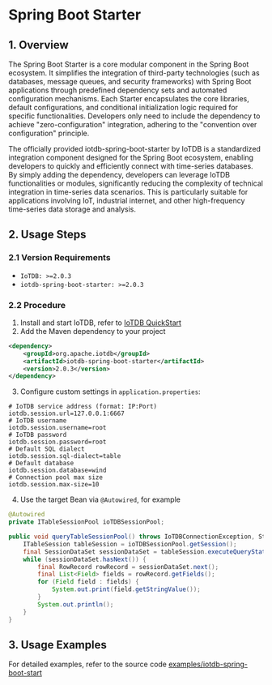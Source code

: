<!--

    Licensed to the Apache Software Foundation (ASF) under one
    or more contributor license agreements.  See the NOTICE file
    distributed with this work for additional information
    regarding copyright ownership.  The ASF licenses this file
    to you under the Apache License, Version 2.0 (the
    "License"); you may not use this file except in compliance
    with the License.  You may obtain a copy of the License at
    
        http://www.apache.org/licenses/LICENSE-2.0
    
    Unless required by applicable law or agreed to in writing,
    software distributed under the License is distributed on an
    "AS IS" BASIS, WITHOUT WARRANTIES OR CONDITIONS OF ANY
    KIND, either express or implied.  See the License for the
    specific language governing permissions and limitations
    under the License.

-->

# Spring Boot Starter

## 1. Overview
The Spring Boot Starter is a core modular component in the Spring Boot ecosystem. It simplifies the integration of third-party technologies (such as databases, message queues, and security frameworks) with Spring Boot applications through predefined dependency sets and automated configuration mechanisms. Each Starter encapsulates the core libraries, default configurations, and conditional initialization logic required for specific functionalities. Developers only need to include the dependency to achieve "zero-configuration" integration, adhering to the "convention over configuration" principle.

The officially provided iotdb-spring-boot-starter by IoTDB is a standardized integration component designed for the Spring Boot ecosystem, enabling developers to quickly and efficiently connect with time-series databases. By simply adding the dependency, developers can leverage IoTDB functionalities or modules, significantly reducing the complexity of technical integration in time-series data scenarios. This is particularly suitable for applications involving IoT, industrial internet, and other high-frequency time-series data storage and analysis.

## 2. Usage Steps

### 2.1 Version Requirements

* `IoTDB: >=2.0.3`
* `iotdb-spring-boot-starter: >=2.0.3`

### 2.2 Procedure

1. Install and start IoTDB, refer to [IoTDB QuickStart](../QuickStart/QuickStart.md)
2. Add the Maven dependency to your project

```xml
<dependency>
    <groupId>org.apache.iotdb</groupId>
    <artifactId>iotdb-spring-boot-starter</artifactId>
    <version>2.0.3</version>
</dependency>
```

3. Configure custom settings in `application.properties`:

```Properties
# IoTDB service address (format: IP:Port)
iotdb.session.url=127.0.0.1:6667
# IoTDB username
iotdb.session.username=root
# IoTDB password
iotdb.session.password=root
# Default SQL dialect
iotdb.session.sql-dialect=table
# Default database
iotdb.session.database=wind
# Connection pool max size
iotdb.session.max-size=10
```

4. Use the target Bean via `@Autowired`, for example

```java
@Autowired
private ITableSessionPool ioTDBSessionPool;

public void queryTableSessionPool() throws IoTDBConnectionException, StatementExecutionException {
    ITableSession tableSession = ioTDBSessionPool.getSession();
    final SessionDataSet sessionDataSet = tableSession.executeQueryStatement("select * from table1 limit 10");
    while (sessionDataSet.hasNext()) {
        final RowRecord rowRecord = sessionDataSet.next();
        final List<Field> fields = rowRecord.getFields();
        for (Field field : fields) {
            System.out.print(field.getStringValue());
        }
        System.out.println();
    }
}
```

## 3. Usage Examples
For detailed examples, refer to the source code [examples/iotdb-spring-boot-start](https://github.com/apache/iotdb-extras/tree/master/examples/iotdb-spring-boot-start)
